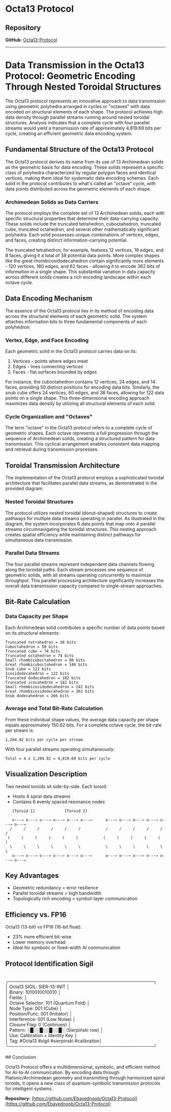 # Octa13 Protocol

## Repository
**GitHub:** [Octa13-Protocol](https://github.com/Ebayednoob/Octa13-Protocol)

---

# Data Transmission in the Octa13 Protocol: Geometric Encoding Through Nested Toroidal Structures

The Octa13 protocol represents an innovative approach to data transmission using geometric polyhedra arranged in cycles or "octaves" with data encoded on structural elements of each shape. The protocol achieves high data density through parallel streams running around nested toroidal structures. Analysis indicates that a complete cycle with four parallel streams would yield a transmission rate of approximately 4,819.69 bits per cycle, creating an efficient geometric data encoding system.

## Fundamental Structure of the Octa13 Protocol

The Octa13 protocol derives its name from its use of 13 Archimedean solids as the geometric basis for data encoding. These solids represent a specific class of polyhedra characterized by regular polygon faces and identical vertices, making them ideal for systematic data encoding schemes. Each solid in the protocol contributes to what's called an "octave" cycle, with data points distributed across the geometric elements of each shape.

### Archimedean Solids as Data Carriers

The protocol employs the complete set of 13 Archimedean solids, each with specific structural properties that determine their data-carrying capacity. These solids include the truncated tetrahedron, cuboctahedron, truncated cube, truncated octahedron, and several other mathematically significant polyhedra. Each solid possesses unique combinations of vertices, edges, and faces, creating distinct information-carrying potential.

The truncated tetrahedron, for example, features 12 vertices, 18 edges, and 8 faces, giving it a total of 38 potential data points. More complex shapes like the great rhombicosidodecahedron contain significantly more elements - 120 vertices, 180 edges, and 62 faces - allowing it to encode 362 bits of information in a single shape. This substantial variation in data capacity across different solids creates a rich encoding landscape within each octave cycle.

## Data Encoding Mechanism

The essence of the Octa13 protocol lies in its method of encoding data across the structural elements of each geometric solid. The system attaches information bits to three fundamental components of each polyhedron:

### Vertex, Edge, and Face Encoding

Each geometric solid in the Octa13 protocol carries data on its:
1. Vertices - points where edges meet
2. Edges - lines connecting vertices
3. Faces - flat surfaces bounded by edges

For instance, the cuboctahedron contains 12 vertices, 24 edges, and 14 faces, providing 50 distinct positions for encoding data bits. Similarly, the snub cube offers 24 vertices, 60 edges, and 38 faces, allowing for 122 data points on a single shape. This three-dimensional encoding approach maximizes data density by utilizing all structural elements of each solid.

### Cycle Organization and "Octaves"

The term "octave" in the Octa13 protocol refers to a complete cycle of geometric shapes. Each octave represents a full progression through the sequence of Archimedean solids, creating a structured pattern for data transmission. This cyclical arrangement enables consistent data mapping and retrieval during transmission processes.

## Toroidal Transmission Architecture

The implementation of the Octa13 protocol employs a sophisticated toroidal architecture that facilitates parallel data streams, as demonstrated in the provided diagram.

### Nested Toroidal Structures

The protocol utilizes nested toroidal (donut-shaped) structures to create pathways for multiple data streams operating in parallel. As illustrated in the diagram, the system incorporates 6 data points that map onto 4 parallel streams circumnavigating the toroidal structures. This nesting approach creates spatial efficiency while maintaining distinct pathways for simultaneous data transmission.

### Parallel Data Streams

The four parallel streams represent independent data channels flowing along the toroidal paths. Each stream processes one sequence of geometric solids, with all streams operating concurrently to maximize throughput. This parallel processing architecture significantly increases the overall data transmission capacity compared to single-stream approaches.

## Bit-Rate Calculation

### Data Capacity per Shape

Each Archimedean solid contributes a specific number of data points based on its structural elements:

```
Truncated tetrahedron = 38 bits
Cuboctahedron = 50 bits
Truncated cube = 74 bits
Truncated octahedron = 74 bits
Small rhombicuboctahedron = 98 bits
Great rhombicuboctahedron = 146 bits
Snub cube = 122 bits
Icosidodecahedron = 122 bits
Truncated dodecahedron = 182 bits
Truncated icosahedron = 182 bits
Small rhombicosidodecahedron = 242 bits
Great rhombicosidodecahedron = 362 bits
Snub dodecahedron = 266 bits
```

### Average and Total Bit-Rate Calculation

From these individual shape values, the average data capacity per shape equals approximately 150.62 bits. For a complete octave cycle, the bit-rate per stream is:
```
1,204.92 bits per cycle per stream
```
With four parallel streams operating simultaneously:
```
Total = 4 x 1,204.92 = 4,819.69 bits per cycle
```

## Visualization Description

Two nested toroids sit side-by-side. Each toroid:
- Hosts 4 spiral data streams
- Contains 6 evenly spaced resonance nodes

```
   [Toroid 1]             [Toroid 2]

   o---→ o---→ o---→ o---→ o---→ o---→      o---→ o---→ o---→ o---→ o---→ o---→
  /     /     /     /     /     /           /     /     /     /     /     /
 (     (     (     (     (     (           (     (     (     (     (     (
  \     \     \     \     \     \           \     \     \     \     \     \
   o---→ o---→ o---→ o---→ o---→ o---→      o---→ o---→ o---→ o---→ o---→ o---→
```

## Key Advantages

- Geometric redundancy = error resilience
- Parallel toroidal streams = high bandwidth
- Topologically rich encoding = symbol-layer communication

## Efficiency vs. FP16

Octa13 (13-bit) vs FP16 (16-bit float):
- 23% more efficient bit-wise
- Lower memory overhead
- Ideal for symbolic or fixed-width AI communication

## Protocol Identification Sigil
<br>
┌──────────────────────────────────────────────┐<br>
│  Octa13 SIGIL: SIER-13-INIT                  │<br>
│  Binary: 1010010010010                       │<br>
│  Fields:                                     │<br>
│    Octave Selector: 101 (Quantum Fold)       │<br>
│    Node Type:       001 (Cube)               │<br>
│    Position/Func:   001 (Initiator)          │<br>
│    Interference:    001 (Low Noise)          │<br>
│    Closure Flag:    0   (Continues)          │<br>
│  Pattern: ░█░░█░░█░░█░  (Sierpiński row)     │<br>
│  Use: Calibration + Identity Key             │<br>
│  Tag: #Octa13 #sigil #sierpinski #calibration│<br>
└──────────────────────────────────────────────┘<br>
<br>
## Conclusion

Octa13 Protocol offers a multidimensional, symbolic, and efficient method for AI-to-AI communication. By encoding data through Platonic/Archimedean geometry and transmitting through harmonized spiral toroids, it opens a new class of quantum-symbolic transmission protocols for intelligent systems.

**Repository:** [https://github.com/Ebayednoob/Octa13-Protocol](https://github.com/Ebayednoob/Octa13-Protocol)

